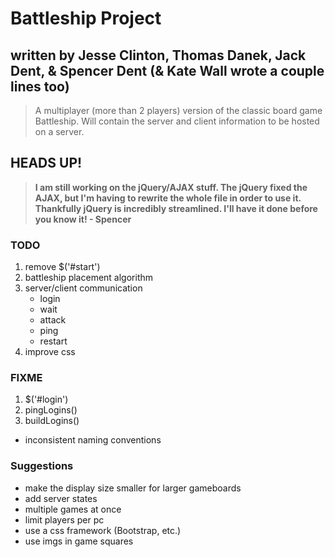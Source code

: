 # Battleship Project
## written by Jesse Clinton, Thomas Danek, Jack Dent, & Spencer Dent (& Kate Wall wrote a couple lines too)

> A multiplayer (more than 2 players) version of the classic board game Battleship. Will contain the server and client information to be hosted on a server.

## HEADS UP!
> __I am still working on the jQuery/AJAX stuff. The jQuery fixed the AJAX, but I'm having to rewrite the whole file in order to use it. Thankfully jQuery is incredibly streamlined. I'll have it done before you know it!  - Spencer__

### TODO
1. remove $('#start')
1. battleship placement algorithm
1. server/client communication
    * login
    * wait
    * attack
    * ping
    * restart
1. improve css

### FIXME
1. $('#login')
1. pingLogins()
1. buildLogins()
* inconsistent naming conventions

### Suggestions
* make the display size smaller for larger gameboards
* add server states
* multiple games at once
* limit players per pc
* use a css framework (Bootstrap, etc.)
* use imgs in game squares
